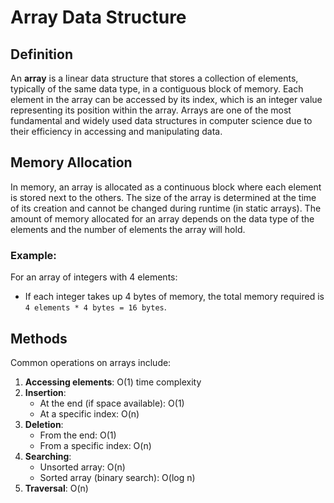 # Array Data Structure

## Definition

An **array** is a linear data structure that stores a collection of elements, typically of the same data type, in a contiguous block of memory. Each element in the array can be accessed by its index, which is an integer value representing its position within the array. Arrays are one of the most fundamental and widely used data structures in computer science due to their efficiency in accessing and manipulating data.

## Memory Allocation

In memory, an array is allocated as a continuous block where each element is stored next to the others. The size of the array is determined at the time of its creation and cannot be changed during runtime (in static arrays). The amount of memory allocated for an array depends on the data type of the elements and the number of elements the array will hold.

### Example:

For an array of integers with 4 elements:
- If each integer takes up 4 bytes of memory, the total memory required is `4 elements * 4 bytes = 16 bytes`.



## Methods

Common operations on arrays include:

1. **Accessing elements**: O(1) time complexity
2. **Insertion**: 
   - At the end (if space available): O(1)
   - At a specific index: O(n)
3. **Deletion**: 
   - From the end: O(1)
   - From a specific index: O(n)
4. **Searching**: 
   - Unsorted array: O(n)
   - Sorted array (binary search): O(log n)
5. **Traversal**: O(n)

